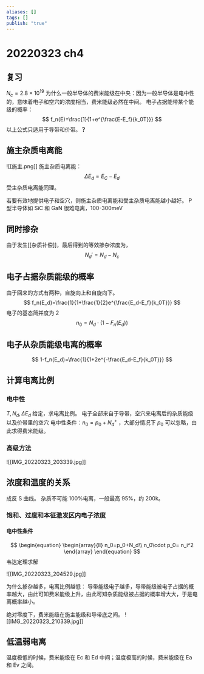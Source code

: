 ```yaml
---
aliases: []
tags: []
publish: "true"
---
```


# 20220323 ch4
## 复习
$N_c=2.8\times 10^{19}$ 
为什么一般半导体的费米能级在中央：因为一般半导体是电中性的，意味着电子和空穴的浓度相当，费米能级必然在中间。
电子占据能带某个能级的概率：
$$
f_n(E)=\frac{1}{1+e^{\frac{E-E_f}{k_0T}}}
$$
以上公式只适用于导带和价带。**？**

## 施主杂质电离能
![[施主.png]]
施主杂质电离能：
$$
\Delta E_d=E_C-E_d
$$
受主杂质电离能同理。

若要有效地提供电子和空穴，则施主杂质电离能和受主杂质电离能越小越好。
P 型半导体如 SiC 和 GaN 很难电离，100-300meV

## 同时掺杂
由于发生[[杂质补偿]]，最后得到的等效掺杂浓度为，
$$
N_d'=N_d-N_c
$$
## 电子占据杂质能级的概率
由于回来的方式有两种，自旋向上和自旋向下。
$$
f_n(E_d)=\frac{1}{1+\frac{1}{2}e^{\frac{E_d-E_f}{k_0T}}}
$$
电子的基态简并度为 2
$$
n_0=N_d\cdot (1-F_n(E_d))
$$

## 电子从杂质能级电离的概率
$$
1-f_n(E_d)=\frac{1}{1+2e^{-\frac{E_d-E_f}{k_0T}}}
$$

## 计算电离比例
### 电中性
$T,N_d,\Delta E_d$ 给定，求电离比例。
电子全部来自于导带，空穴来电离后的杂质能级以及价带里的空穴
电中性条件：$n_0=p_0+N_d^+$ ，大部分情况下 $p_0$ 可以忽略，由此求得费米能级。

### 高级方法

![[IMG_20220323_203339.jpg]]

## 浓度和温度的关系
成反 S 曲线。
杂质不可能 100%电离，一般最高 95%，约 200k。

### 饱和、过度和本征激发区内电子浓度
#### 电中性条件
$$
\begin{equation}
	\begin{array}{ll}
		n_0=p_0+N_d\\
		n_0\cdot p_0= n_i^2
	\end{array}
\end{equation}
$$
韦达定理求解

![[IMG_20220323_204529.jpg]]


为什么掺杂越多，电离比例越低：
导带能级电子越多，导带能级被电子占据的概率越大，由此可知费米能级上升，由此可知杂质能级被占据的概率增大大，于是电离概率越小。

绝对零度下，费米能级在施主能级和导带底之间。
![[IMG_20220323_210339.jpg]]

## 低温弱电离
温度极低的时候，费米能级在 Ec 和 Ed 中间；温度极高的时候，费米能级在 Ea 和 Ev 之间。